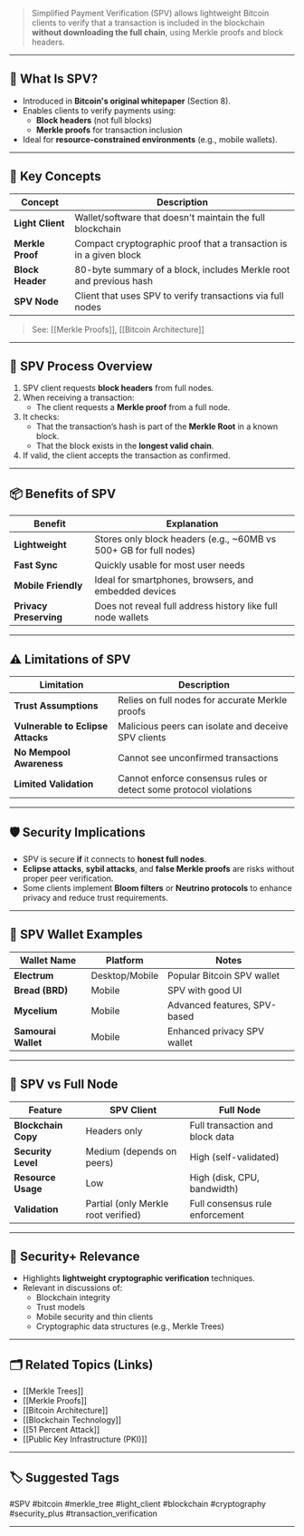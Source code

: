 > Simplified Payment Verification (SPV) allows lightweight Bitcoin clients to verify that a transaction is included in the blockchain **without downloading the full chain**, using Merkle proofs and block headers.

---

## 📌 What Is SPV?

- Introduced in **Bitcoin's original whitepaper** (Section 8).
- Enables clients to verify payments using:
  - **Block headers** (not full blocks)
  - **Merkle proofs** for transaction inclusion
- Ideal for **resource-constrained environments** (e.g., mobile wallets).

---

## 🧠 Key Concepts

| Concept               | Description                                                         |
|------------------------|---------------------------------------------------------------------|
| **Light Client**        | Wallet/software that doesn't maintain the full blockchain          |
| **Merkle Proof**        | Compact cryptographic proof that a transaction is in a given block |
| **Block Header**        | 80-byte summary of a block, includes Merkle root and previous hash |
| **SPV Node**            | Client that uses SPV to verify transactions via full nodes         |

> See: [[Merkle Proofs]], [[Bitcoin Architecture]]

---

## 🧾 SPV Process Overview

1. SPV client requests **block headers** from full nodes.
2. When receiving a transaction:
   - The client requests a **Merkle proof** from a full node.
3. It checks:
   - That the transaction’s hash is part of the **Merkle Root** in a known block.
   - That the block exists in the **longest valid chain**.
4. If valid, the client accepts the transaction as confirmed.

---

## 📦 Benefits of SPV

| Benefit                     | Explanation                                                    |
|-----------------------------|----------------------------------------------------------------|
| **Lightweight**              | Stores only block headers (e.g., ~60MB vs 500+ GB for full nodes) |
| **Fast Sync**                | Quickly usable for most user needs                             |
| **Mobile Friendly**          | Ideal for smartphones, browsers, and embedded devices          |
| **Privacy Preserving**       | Does not reveal full address history like full node wallets    |

---

## ⚠️ Limitations of SPV

| Limitation                | Description                                                  |
|---------------------------|--------------------------------------------------------------|
| **Trust Assumptions**      | Relies on full nodes for accurate Merkle proofs             |
| **Vulnerable to Eclipse Attacks** | Malicious peers can isolate and deceive SPV clients     |
| **No Mempool Awareness**   | Cannot see unconfirmed transactions                         |
| **Limited Validation**     | Cannot enforce consensus rules or detect some protocol violations |

---

## 🛡 Security Implications

- SPV is secure **if** it connects to **honest full nodes**.
- **Eclipse attacks**, **sybil attacks**, and **false Merkle proofs** are risks without proper peer verification.
- Some clients implement **Bloom filters** or **Neutrino protocols** to enhance privacy and reduce trust requirements.

---

## 🧰 SPV Wallet Examples

| Wallet Name     | Platform         | Notes                                      |
|------------------|------------------|--------------------------------------------|
| **Electrum**     | Desktop/Mobile   | Popular Bitcoin SPV wallet                 |
| **Bread (BRD)**  | Mobile           | SPV with good UI                           |
| **Mycelium**     | Mobile           | Advanced features, SPV-based               |
| **Samourai Wallet** | Mobile       | Enhanced privacy SPV wallet                |

---

## 🔄 SPV vs Full Node

| Feature                 | SPV Client                        | Full Node                              |
|-------------------------|-----------------------------------|-----------------------------------------|
| **Blockchain Copy**     | Headers only                      | Full transaction and block data         |
| **Security Level**      | Medium (depends on peers)         | High (self-validated)                   |
| **Resource Usage**      | Low                               | High (disk, CPU, bandwidth)             |
| **Validation**          | Partial (only Merkle root verified) | Full consensus rule enforcement        |

---

## 🧠 Security+ Relevance

- Highlights **lightweight cryptographic verification** techniques.
- Relevant in discussions of:
  - Blockchain integrity
  - Trust models
  - Mobile security and thin clients
  - Cryptographic data structures (e.g., Merkle Trees)

---

## 🗂 Related Topics (Links)

- [[Merkle Trees]]
- [[Merkle Proofs]]
- [[Bitcoin Architecture]]
- [[Blockchain Technology]]
- [[51 Percent Attack]]
- [[Public Key Infrastructure (PKI)]]

---

## 🏷 Suggested Tags

#SPV #bitcoin #merkle_tree #light_client #blockchain #cryptography #security_plus #transaction_verification

---
